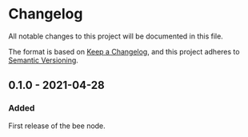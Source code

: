 # Changelog

All notable changes to this project will be documented in this file.

The format is based on [Keep a Changelog](https://keepachangelog.com/en/1.0.0/),
and this project adheres to [Semantic Versioning](https://semver.org/spec/v2.0.0.html).

<!-- ## Unreleased - YYYY-MM-DD

### Added

- New `./dashboard` route;

### Changed

### Deprecated

### Removed

### Fixed

### Security -->

## 0.1.0 - 2021-04-28

### Added

First release of the bee node.
